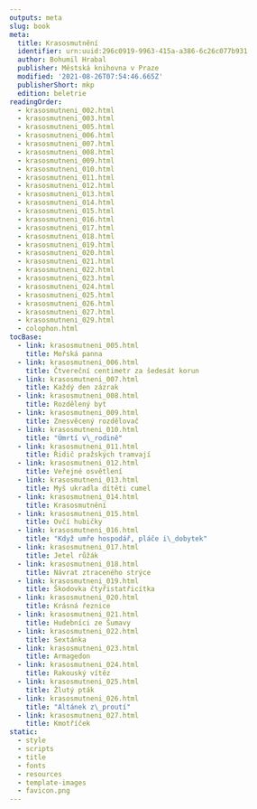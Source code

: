 ```yaml
---
outputs: meta
slug: book
meta:
  title: Krasosmutnění
  identifier: urn:uuid:296c0919-9963-415a-a386-6c26c077b931
  author: Bohumil Hrabal
  publisher: Městská knihovna v Praze
  modified: '2021-08-26T07:54:46.665Z'
  publisherShort: mkp
  edition: beletrie
readingOrder:
  - krasosmutneni_002.html
  - krasosmutneni_003.html
  - krasosmutneni_005.html
  - krasosmutneni_006.html
  - krasosmutneni_007.html
  - krasosmutneni_008.html
  - krasosmutneni_009.html
  - krasosmutneni_010.html
  - krasosmutneni_011.html
  - krasosmutneni_012.html
  - krasosmutneni_013.html
  - krasosmutneni_014.html
  - krasosmutneni_015.html
  - krasosmutneni_016.html
  - krasosmutneni_017.html
  - krasosmutneni_018.html
  - krasosmutneni_019.html
  - krasosmutneni_020.html
  - krasosmutneni_021.html
  - krasosmutneni_022.html
  - krasosmutneni_023.html
  - krasosmutneni_024.html
  - krasosmutneni_025.html
  - krasosmutneni_026.html
  - krasosmutneni_027.html
  - krasosmutneni_029.html
  - colophon.html
tocBase:
  - link: krasosmutneni_005.html
    title: Mořská panna
  - link: krasosmutneni_006.html
    title: Čtvereční centimetr za šedesát korun
  - link: krasosmutneni_007.html
    title: Každý den zázrak
  - link: krasosmutneni_008.html
    title: Rozdělený byt
  - link: krasosmutneni_009.html
    title: Znesvěcený rozdělovač
  - link: krasosmutneni_010.html
    title: "Úmrtí v\_rodině"
  - link: krasosmutneni_011.html
    title: Řidič pražských tramvají
  - link: krasosmutneni_012.html
    title: Veřejné osvětlení
  - link: krasosmutneni_013.html
    title: Myš ukradla dítěti cumel
  - link: krasosmutneni_014.html
    title: Krasosmutnění
  - link: krasosmutneni_015.html
    title: Ovčí hubičky
  - link: krasosmutneni_016.html
    title: "Když umře hospodář, pláče i\_dobytek"
  - link: krasosmutneni_017.html
    title: Jetel růžák
  - link: krasosmutneni_018.html
    title: Návrat ztraceného strýce
  - link: krasosmutneni_019.html
    title: Škodovka čtyřistatřicítka
  - link: krasosmutneni_020.html
    title: Krásná řeznice
  - link: krasosmutneni_021.html
    title: Hudebníci ze Šumavy
  - link: krasosmutneni_022.html
    title: Sextánka
  - link: krasosmutneni_023.html
    title: Armagedon
  - link: krasosmutneni_024.html
    title: Rakouský vítěz
  - link: krasosmutneni_025.html
    title: Žlutý pták
  - link: krasosmutneni_026.html
    title: "Altánek z\_proutí"
  - link: krasosmutneni_027.html
    title: Kmotříček
static:
  - style
  - scripts
  - title
  - fonts
  - resources
  - template-images
  - favicon.png
---
```

